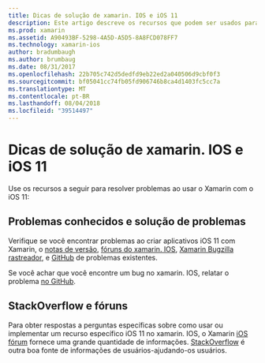 ```yaml
---
title: Dicas de solução de xamarin. IOS e iOS 11
description: Este artigo descreve os recursos que podem ser usados para solução de problemas durante o desenvolvimento de aplicativos xamarin. IOS. Ele aborda o relato de erros, notas de versão, o blog de versões do Xamarin e opções de suporte.
ms.prod: xamarin
ms.assetid: A90493BF-5298-4A5D-A5D5-8A8FCD078FF7
ms.technology: xamarin-ios
author: bradumbaugh
ms.author: brumbaug
ms.date: 08/31/2017
ms.openlocfilehash: 22b705c742d5dedfd9eb22ed2a040506d9cbf0f3
ms.sourcegitcommit: bf05041cc74fb05fd906746b8ca4d1403fc5cc7a
ms.translationtype: MT
ms.contentlocale: pt-BR
ms.lasthandoff: 08/04/2018
ms.locfileid: "39514497"
---
```

# <a name="troubleshooting-tips-for-ios-11-and-xamarinios"></a>Dicas de solução de xamarin. IOS e iOS 11

Use os recursos a seguir para resolver problemas ao usar o Xamarin com o iOS 11:

## <a name="known-issues-and-troubleshooting"></a>Problemas conhecidos e solução de problemas

Verifique se você encontrar problemas ao criar aplicativos iOS 11 com Xamarin, o [notas de versão](http://releases.xamarin.com/), [fóruns do xamarin. IOS](https://forums.xamarin.com/categories/ios), [Xamarin Bugzilla rastreador](https://bugzilla.xamarin.com/query.cgi?product=iOS), e [ GitHub](https://github.com/xamarin/xamarin-macios/issues) de problemas existentes.

Se você achar que você encontre um bug no xamarin. IOS, relatar o problema [no GitHub](https://github.com/xamarin/xamarin-macios/issues).

## <a name="forums-and-stackoverflow"></a>StackOverflow e fóruns

Para obter respostas a perguntas específicas sobre como usar ou implementar um recurso específico iOS 11 no xamarin. IOS, o Xamarin [iOS fórum](http://forums.xamarin.com/categories/ios) fornece uma grande quantidade de informações. [StackOverflow](http://stackoverflow.com/search?tab=newest&q=xamarin) é outra boa fonte de informações de usuários-ajudando-os usuários.
